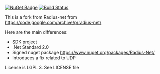 [![NuGet Badge](https://buildstats.info/nuget/Radius-Net)](https://www.nuget.org/packages/Radius-Net/)
[![Build Status](https://dev.azure.com/thomas0449/GitHub/_apis/build/status/frblondin.Radius-Net?branchName=master)](https://dev.azure.com/thomas0449/GitHub/_build/latest?definitionId=3&branchName=master)

This is a fork from Radius-net from https://code.google.com/archive/p/radius-net/

Here are the main differences:
* SDK project
* .Net Standard 2.0
* Signed nuget package https://www.nuget.org/packages/Radius-Net/
* Introduces a fix related to UDP

License is LGPL 3. See LICENSE file